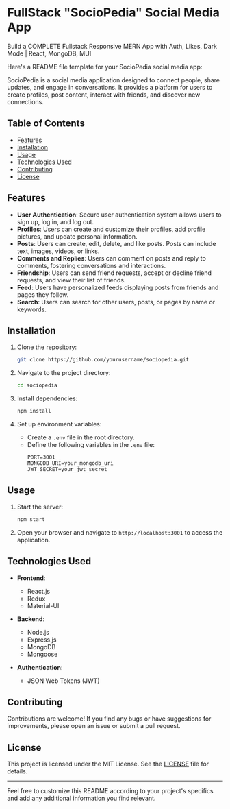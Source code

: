 # FullStack  "SocioPedia" Social Media App

Build a COMPLETE Fullstack Responsive MERN App with Auth, Likes, Dark Mode | React, MongoDB, MUI

Here's a README file template for your SocioPedia social media app:

SocioPedia is a social media application designed to connect people, share updates, and engage in conversations. It provides a platform for users to create profiles, post content, interact with friends, and discover new connections.

## Table of Contents

- [Features](#features)
- [Installation](#installation)
- [Usage](#usage)
- [Technologies Used](#technologies-used)
- [Contributing](#contributing)
- [License](#license)

## Features

- **User Authentication**: Secure user authentication system allows users to sign up, log in, and log out.
- **Profiles**: Users can create and customize their profiles, add profile pictures, and update personal information.
- **Posts**: Users can create, edit, delete, and like posts. Posts can include text, images, videos, or links.
- **Comments and Replies**: Users can comment on posts and reply to comments, fostering conversations and interactions.
- **Friendship**: Users can send friend requests, accept or decline friend requests, and view their list of friends.
- **Feed**: Users have personalized feeds displaying posts from friends and pages they follow.
- **Search**: Users can search for other users, posts, or pages by name or keywords.

## Installation

1. Clone the repository:

   ```bash
   git clone https://github.com/yourusername/sociopedia.git
   ```

2. Navigate to the project directory:

   ```bash
   cd sociopedia
   ```

3. Install dependencies:

   ```bash
   npm install
   ```

4. Set up environment variables:
   - Create a `.env` file in the root directory.
   - Define the following variables in the `.env` file:
     ```
     PORT=3001
     MONGODB_URI=your_mongodb_uri
     JWT_SECRET=your_jwt_secret
     ```

## Usage

1. Start the server:

   ```bash
   npm start
   ```

2. Open your browser and navigate to `http://localhost:3001` to access the application.

## Technologies Used

- **Frontend**:
  - React.js
  - Redux
  - Material-UI

- **Backend**:
  - Node.js
  - Express.js
  - MongoDB
  - Mongoose

- **Authentication**:
  - JSON Web Tokens (JWT)

## Contributing

Contributions are welcome! If you find any bugs or have suggestions for improvements, please open an issue or submit a pull request.

## License

This project is licensed under the MIT License. See the [LICENSE](LICENSE) file for details.

---

Feel free to customize this README according to your project's specifics and add any additional information you find relevant.
